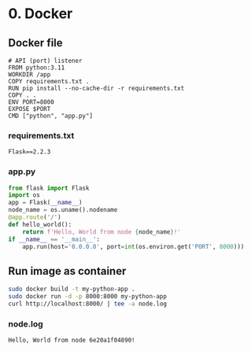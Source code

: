 # 0. Docker

## Docker file

```
# API (port) listener
FROM python:3.11
WORKDIR /app
COPY requirements.txt .
RUN pip install --no-cache-dir -r requirements.txt
COPY . .
ENV PORT=8000
EXPOSE $PORT
CMD ["python", "app.py"]
```
### requirements.txt
```
Flask==2.2.3
```
### app.py
```python
from flask import Flask
import os
app = Flask(__name__)
node_name = os.uname().nodename
@app.route('/')
def hello_world():
    return f'Hello, World from node {node_name}!'
if __name__ == '__main__':
    app.run(host='0.0.0.0', port=int(os.environ.get('PORT', 8000)))
```
## Run image as container
```bash
sudo docker build -t my-python-app .
sudo docker run -d -p 8000:8000 my-python-app
curl http://localhost:8000/ | tee -a node.log
```
### node.log
```
Hello, World from node 6e20a1f04890!
```
